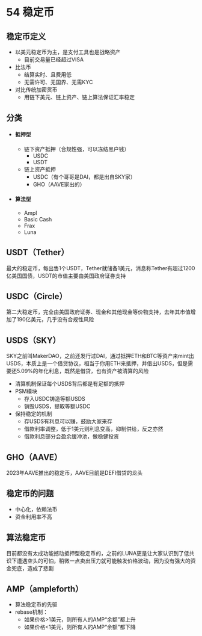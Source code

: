 # 54 稳定币

## 稳定币定义

- 以美元稳定币为主，是支付工具也是战略资产
  - 目前交易量已经超过VISA
- 比法币
  - 结算实时、且费用低
  - 无需许可、无国界、无需KYC
- 对比传统加密货币
  - 用链下美元、链上资产、链上算法保证汇率稳定

## 分类

- #### 抵押型

  - 链下资产抵押（合规性强，可以冻结黑户钱）
    - USDC
    - USDT
  - 链上资产抵押
    - USDC（有个哥哥是DAI，都是出自SKY家）
    - GHO（AAVE家出的）

- #### 算法型

  - Ampl
  - Basic Cash
  - Frax
  - Luna

## USDT（Tether）

最大的稳定币，每出售1个USDT，Tether就储备1美元，消息称Tether有超过1200亿美国国债，USDT的市值主要由美国政府证券支持

## USDC（Circle）

第二大稳定币，完全由美国政府证券、现金和其他现金等价物支持，去年其市值增加了190亿美元，几乎没有合规性风险

## USDS（SKY）

SKY之前叫MakerDAO，之前还发行过DAI，通过抵押ETH和BTC等资产来mint出USDS，本质上是一个借贷协议，相当于你用ETH来抵押，并借出USDS，但是需要还5.09%的年化利息，既然是借贷，也有资产被清算的风险

- 清算机制保证每个USDS背后都是有足额的抵押
- PSM模块
  - 存入USDC铸造等额USDS
  - 销毁USDS，提取等额USDC
- 保持稳定的机制
  - 存USDS有利息可以赚，鼓励大家来存
  - 借款利率调整，低于1美元则利息变高，抑制供给，反之亦然
  - 借款利息部分会盈余缓冲池，做稳健投资

## GHO（AAVE）

2023年AAVE推出的稳定币，AAVE目前是DEFI借贷的龙头

## 稳定币的问题

- 中心化，依赖法币
- 资金利用率不高

## 算法稳定币

目前都没有太成功能撼动抵押型稳定币的，之前的LUNA更是让大家认识到了低共识下遭遇空头的可怕，稍微一点卖出压力就可能触发价格波动，因为没有强大的资金兜底，造成了悲剧

## AMP（ampleforth）

- 算法稳定币的先驱
- rebase机制：
  - 如果价格>1美元，则所有人的AMP“余额”都上升
  - 如果价格<1美元，则所有人的AMP“余额”都下降
